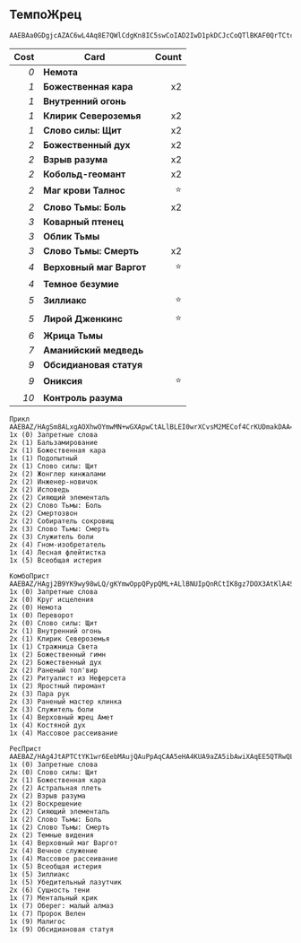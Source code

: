 ## ТемпоЖрец

```
AAEBAa0GDgjcAZAC6wL4Aq8E7QWlCdgKn8IC5swCoIAD2IwD1pkDCJcCoQTlBKAF0QrTCtcK8gwA
```

| Cost | Card | Count |
| -------: | ---- | ----: |
| _0_ | **Немота** | |
| _1_ | **Божественная кара** | x2 |
| _1_ | **Внутренний огонь** | |
| _1_ | **Клирик Североземья** | x2 |
| _1_ | **Слово силы: Щит** | x2 |
| _2_ | **Божественный дух** | x2 |
| _2_ | **Взрыв разума** | x2 |
| _2_ | **Кобольд-геомант** | x2 |
| _2_ | **Маг крови Талнос** | ⭐ |
| _2_ | **Слово Тьмы: Боль** | x2 |
| _3_ | **Коварный птенец** | |
| _3_ | **Облик Тьмы** | |
| _3_ | **Слово Тьмы: Смерть** | x2 |
| _4_ | **Верховный маг Варгот** | ⭐ |
| _4_ | **Темное безумие** | |
| _5_ | **Зиллиакс** | ⭐ |
| _5_ | **Лирой Дженкинс** | ⭐ |
| _6_ | **Жрица Тьмы** | |
| _7_ | **Аманийский медведь** | |
| _9_ | **Обсидиановая статуя** | |
| _9_ | **Ониксия** | ⭐ |
| _10_ | **Контроль разума** | |

```
Прикл
AAEBAZ/HAgSm8ALxgAOXhwOYmwMN+wGXApwCtALlBLEI0wrXCvsM2MECof4CrKUDmakDAA==
1x (0) Запретные слова
2x (1) Бальзамирование
2x (1) Божественная кара
1x (1) Подопытный
2x (1) Слово силы: Щит
2x (2) Жонглер кинжалами
2x (2) Инженер-новичок
2x (2) Исповедь
2x (2) Сияющий элементаль
2x (2) Слово Тьмы: Боль
2x (2) Смертозвон
2x (2) Собиратель сокровищ
2x (3) Слово Тьмы: Смерть
2x (3) Служитель боли
2x (4) Гном-изобретатель
1x (4) Лесная флейтистка
1x (5) Всеобщая истерия

КомбоПрист
AAEBAZ/HAgj2B9YK9wy98wLQ/gKYmwOppQPypQML+ALlBNUIpQnRCtIK8gz7DOX3AtKlA4SoAwA=
1x (0) Запретные слова
2x (0) Круг исцеления
2x (0) Немота
1x (0) Переворот
2x (0) Слово силы: Щит
2x (1) Внутренний огонь
2x (1) Клирик Североземья
1x (1) Стражница Света
1x (2) Божественный гимн
2x (2) Божественный дух
2x (2) Раненый тол'вир
2x (2) Ритуалист из Неферсета
1x (2) Яростный пиромант
2x (3) Пара рук
2x (3) Раненый мастер клинка
2x (3) Служитель боли
1x (4) Верховный жрец Амет
1x (4) Костяной дух
1x (4) Массовое рассеивание

РесПрист
AAEBAZ/HAg4JtAPTCtYK1wr6EebMAujQAuPpAqCAA5eHA4KUA9aZA5ibAwiXAqEE5QTRwQLYwQLlzAK0zgLwzwIA
1x (0) Запретные слова
2x (0) Слово силы: Щит
2x (1) Божественная кара
2x (2) Астральная плеть
2x (2) Взрыв разума
1x (2) Воскрешение
2x (2) Сияющий элементаль
1x (2) Слово Тьмы: Боль
1x (2) Слово Тьмы: Смерть
2x (2) Темные видения
1x (4) Верховный маг Варгот
2x (4) Вечное служение
1x (4) Массовое рассеивание
1x (5) Всеобщая истерия
1x (5) Зиллиакс
1x (5) Убедительный лазутчик
2x (6) Сущность тени
1x (7) Ментальный крик
1x (7) Оберег: малый алмаз
1x (7) Пророк Велен
1x (9) Малигос
1x (9) Обсидиановая статуя
```
